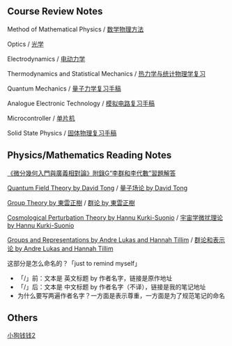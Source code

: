 ## Course Review Notes

Method of Mathematical Physics / [数学物理方法](https://github.com/ph3n92h3/notes/blob/main/%E6%95%B0%E5%AD%A6%E7%89%A9%E7%90%86%E6%96%B9%E6%B3%95%E5%A4%8D%E4%B9%A0.pdf)

Optics / [光学](https://github.com/ph3n92h3/notes/blob/main/%E5%85%89%E5%AD%A6%E5%A4%8D%E4%B9%A0.pdf)

Electrodynamics / [电动力学](https://github.com/ph3n92h3/notes/blob/main/%E7%94%B5%E5%8A%A8%E5%8A%9B%E5%AD%A6.pdf)

Thermodynamics and Statistical Mechanics / [热力学与统计物理学复习](https://github.com/ph3n92h3/notes/blob/main/%E7%83%AD%E5%8A%9B%E5%AD%A6%E4%B8%8E%E7%BB%9F%E8%AE%A1%E7%89%A9%E7%90%86%E5%AD%A6%E5%A4%8D%E4%B9%A0.pdf)

Quantum Mechanics / [量子力学复习手稿](https://github.com/ph3n92h3/notes/blob/main/%E9%87%8F%E5%AD%90%E5%8A%9B%E5%AD%A6%E5%A4%8D%E4%B9%A0%E6%89%8B%E7%A8%BF.pdf)

Analogue Electronic Technology / [模拟电路复习手稿](https://github.com/ph3n92h3/notes/blob/main/%E6%A8%A1%E6%8B%9F%E7%94%B5%E8%B7%AF%E5%A4%8D%E4%B9%A0%E6%89%8B%E7%A8%BF.pdf)

Microcontroller / [单片机](https://github.com/ph3n92h3/notes/blob/main/%E5%8D%95%E7%89%87%E6%9C%BA.pdf)

Solid State Physics / [固体物理复习手稿](https://github.com/ph3n92h3/notes/blob/main/%E5%9B%BA%E4%BD%93%E7%89%A9%E7%90%86%E5%A4%8D%E4%B9%A0.pdf)

## Physics/Mathematics Reading Notes

[《微分幾何入門與廣義相對論》附錄G“李群和李代數”習題解答](https://github.com/ph3n92h3/notes/blob/main/%E3%80%8A%E5%BE%AE%E5%88%86%E5%B9%BE%E4%BD%95%E5%85%A5%E9%96%80%E8%88%87%E5%BB%A3%E7%BE%A9%E7%9B%B8%E5%B0%8D%E8%AB%96%E3%80%8B%E9%99%84%E9%8C%84G%E2%80%9C%E6%9D%8E%E7%BE%A4%E5%92%8C%E6%9D%8E%E4%BB%A3%E6%95%B8%E2%80%9D%E7%BF%92%E9%A1%8C%E8%A7%A3%E7%AD%94.pdf)

[Quantum Field Theory by David Tong](http://www.damtp.cam.ac.uk/user/tong/qft.html) / [量子场论 by David Tong](https://github.com/ph3n92h3/notes/blob/main/%E9%87%8F%E5%AD%90%E5%9C%BA%E8%AE%BA%20by%20David%20Tong.pdf)

[Group Theory by 東雲正樹](https://zhuanlan.zhihu.com/p/294221308) / [群论 by 東雲正樹](https://github.com/ph3n92h3/notes/blob/main/%E7%BE%A4%E8%AE%BA%20by%20%E6%9D%B1%E9%9B%B2%E6%AD%A3%E6%A8%B9.md)

[Cosmological Perturbation Theory by Hannu Kurki-Suonio](https://www.mv.helsinki.fi/home/hkurkisu/) / [宇宙学微扰理论 by Hannu Kurki-Suonio](https://github.com/ph3n92h3/notes/blob/main/%E5%AE%87%E5%AE%99%E5%AD%A6%E5%BE%AE%E6%89%B0%E7%90%86%E8%AE%BA%20by%20Hannu%20Kurki-Suonio.pdf)

[Groups and Representations by Andre Lukas and Hannah Tillim](http://www-thphys.physics.ox.ac.uk/people/AndreLukas/GroupsandRepresentations/) / [群论和表示论 by Andre Lukas and Hannah Tillim](https://github.com/ph3n92h3/notes/blob/main/%E7%BE%A4%E8%AE%BA%E5%92%8C%E8%A1%A8%E7%A4%BA%E8%AE%BA%20by%20Andre%20Lukas%20and%20Hannah%20Tillim.pdf)

这部分是怎么命名的？「just to remind myself」
- 「/」前：文本是 英文标题 by 作者名字，链接是原作地址
- 「/」后：文本是 中文标题 by 作者名字（不译），链接是我的笔记地址
- 为什么要写两遍作者名字？一方面是表示尊重，一方面是为了规范笔记的命名

## Others

[小狗钱钱2](https://github.com/ph3n92h3/notes/blob/main/%E5%B0%8F%E7%8B%97%E9%92%B1%E9%92%B12.md)
